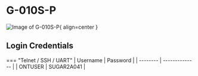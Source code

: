 # G-010S-P
![Image of G-010S-P](/img/g-010s-p.png){ align=center }

## Login Credentials

=== "Telnet / SSH / UART"
    | Username | Password       |
    | -------- | -------------- |
    | ONTUSER  | SUGAR2A041     |
